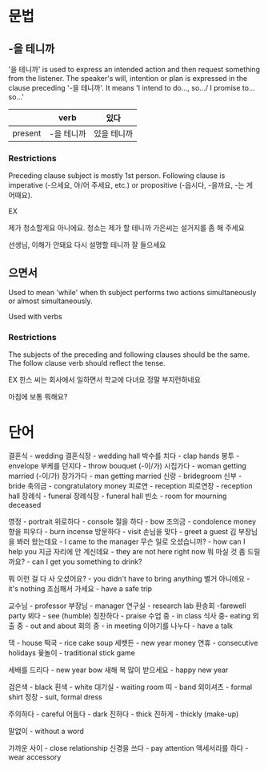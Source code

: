 # 문법

## -을 테니까
'을 테니까'  is used to express an intended action and then request something from the listener. The speaker's will, intention or plan is expressed in the clause preceding '-을 테니까'. It means 'I intend to do..., so.../ I promise to... so...'

||verb|있다|
|---|---|---|
|present|-을 테니까|있을 테니까|

### Restrictions
Preceding clause subject is mostly 1st person. Following clause is imperative (-으세요, 아/어 주세요, etc.) or propositive (-읍시다, -을까요, -는 게 어때요).

EX

제가 청소할게요
아니에요. 청소는 제가 할 테니까 가은씨는 설거지를 좀 해 주세요

선생님, 이해가 안돼요
다시 설명할 테니까 잘 들으세요

## 으면서
Used to mean 'while' when th subject performs two actions simultaneously or almost simultaneously.

Used with verbs

### Restrictions
The subjects of the preceding and following clauses should be the same. The follow clause verb should reflect the tense.

EX
한스 씨는 회사에서 일하면서 학교에 다녀요
정말 부지런하네요

아침에 보통 뭐해요?


# 단어
결혼식 - wedding
결혼식장 - wedding hall
박수를 치다 - clap hands
봉투 - envelope
부케를 던지다 - throw bouquet
(-이/가) 시집가다 - woman getting married
(-이/가) 장가가다 - man getting married
신랑 - bridegroom
신부 - bride
축의금 - congratulatory money
피로연 - reception
피로연장 - reception hall
장례식 - funeral
장례식장 - funeral hall
빈소 - room for mourning deceased

영정 - portrait
위로하다 - console
절을 하다 - bow
조의금 - condolence money
향을 피우다 - burn incense
방문하다 - visit
손님을 맞다 - greet a guest
김 부장님을 봐러 왔는데요 - I came to the manager
무슨 일로 오셨습니까? - how can I help you
지금 자리에 안 계신데요 - they are not here right now
뭐 마실 것 좀 드릴까요? - can I get you something to drink?

뭐 이런 걸 다 사 오셨어요? - you didn't have to bring anything
별거 아니에요 - it's nothing
조심해서 가세요 - have a safe trip

교수님 - professor
부장님 - manager
연구실 - research lab 
환송회 -farewell party
뵈다 - see (humble)
칭찬하다 - praise
수업 중 - in class 
식사 중- eating
외출 중 - out and about
회의 중 - in meeting
이야기를 나누다 - have a talk

댁 - house
떡국 - rice cake soup
세뱃든 - new year money
연휴 - consecutive holidays
윷놀이 - traditional stick game

세배를 드리다 - new year bow
새해 복 많이 받으세요 - happy new year

검은색 - black
횐색 - white
대기실 - waiting room
띠 - band
외이셔츠 - formal shirt
정장 - suit, formal dress

주의하다 - careful
어둡다 - dark
진하다 - thick
진하게 - thickly (make-up)

말없이 - without a word

가까운 사이 - close relationship
신경을 쓰다 - pay attention
액세서리를 하다 - wear accessory
